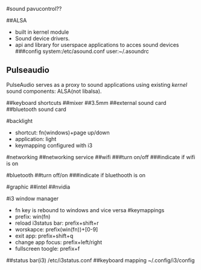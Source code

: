 #sound
pavucontrol??

##ALSA
- built in kernel module
- Sound device drivers.
- api and library for userspace applications to acces sound devices
###config
system:/etc/asound.conf
user:~/.asoundrc

## Pulseaudio
PulseAudio serves as a proxy to sound applications using existing _kernel_ sound components: ALSA(not libalsa).

##keyboard shortcuts
##mixer
##3.5mm
##external sound card
##bluetooth sound card

#backlight
- shortcut: fn(windows)+page up/down
- application: light
- keymapping configured with i3


#networking
##networking service
##wifi
###turn on/off
###indicate if wifi is on

#bluetooth
##turn off/on
###indicate if bluethooth is on

#graphic
##intel
##nvidia

#i3 window manager
- fn key is rebound to windows and vice versa
#keymappings
- prefix: win(fn)
- reload i3status bar: prefix+shift+r
- worskapce: prefix(win(fn))+[0-9]
- exit app: prefix+shift+q
- change app focus: prefix+left/right
- fullscreen toogle: prefix+f

##status bar(i3)
/etc/i3status.conf
##keyboard mapping
~/.config/i3/config
